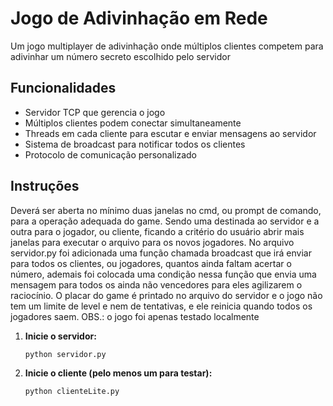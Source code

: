 # Jogo de Adivinhação em Rede

Um jogo multiplayer de adivinhação onde múltiplos clientes competem para adivinhar um número secreto escolhido pelo servidor

## Funcionalidades

- Servidor TCP que gerencia o jogo
- Múltiplos clientes podem conectar simultaneamente
- Threads em cada cliente para escutar e enviar mensagens ao servidor
- Sistema de broadcast para notificar todos os clientes
- Protocolo de comunicação personalizado

## Instruções

Deverá ser aberta no mínimo duas janelas no cmd, ou prompt de comando, para a operação adequada do game. Sendo uma destinada ao servidor e a outra para o jogador, ou cliente, ficando a critério do usuário abrir mais janelas para executar o arquivo para os novos jogadores. 
No arquivo servidor.py foi adicionada uma função chamada broadcast que irá enviar para todos os clientes, ou jogadores, quantos ainda faltam acertar o número, ademais foi colocada uma condição nessa função que envia uma mensagem para todos os ainda não vencedores para eles agilizarem o raciocínio.
O placar do game é printado no arquivo do servidor e o jogo não tem um limite de level e nem de tentativas, e ele reinicia quando todos os jogadores saem.
OBS.: o jogo foi apenas testado localmente

1. **Inicie o servidor:**
   ```bash
   python servidor.py

2. **Inicie o cliente (pelo menos um para testar):**
    ```bash
    python clienteLite.py
